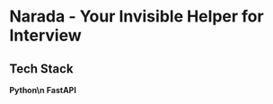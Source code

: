 # Narada - Your Invisible Helper for Interview











## Tech Stack
**Python\n**
**FastAPI**




